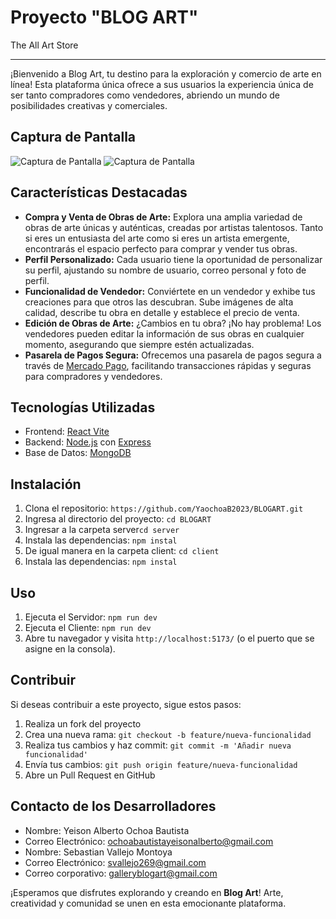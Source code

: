 # Proyecto "BLOG ART"

The All Art Store
***
¡Bienvenido a Blog Art, tu destino para la exploración y comercio de arte en línea! Esta plataforma única ofrece a sus usuarios la experiencia única de ser tanto compradores como vendedores, abriendo un mundo de posibilidades creativas y comerciales.

## Captura de Pantalla

![Captura de Pantalla](https://github.com/YaochoaB2023/BLOGART/assets/127530521/903f0024-111b-43fc-a552-b4ef6b0f6dbc)
![Captura de Pantalla](https://github.com/YaochoaB2023/BLOGART/assets/127530521/8d65c002-7a1f-4bf1-8d06-7f773b1daa12)

## Características Destacadas

- **Compra y Venta de Obras de Arte:** Explora una amplia variedad de obras de arte únicas y auténticas, creadas por artistas talentosos. Tanto si eres un entusiasta del arte como si eres un artista emergente, encontrarás el espacio perfecto para comprar y vender tus obras.
- **Perfil Personalizado:** Cada usuario tiene la oportunidad de personalizar su perfil, ajustando su nombre de usuario, correo personal y foto de perfil. 
- **Funcionalidad de Vendedor:** Conviértete en un vendedor y exhibe tus creaciones para que otros las descubran. Sube imágenes de alta calidad, describe tu obra en detalle y establece el precio de venta.
- **Edición de Obras de Arte:** ¿Cambios en tu obra? ¡No hay problema! Los vendedores pueden editar la información de sus obras en cualquier momento, asegurando que siempre estén actualizadas.
- **Pasarela de Pagos Segura:** Ofrecemos una pasarela de pagos segura a través de [Mercado Pago](https://www.mercadopago.com.co/), facilitando transacciones rápidas y seguras para compradores y vendedores.

## Tecnologías Utilizadas

- Frontend: [React Vite](https://es.react.dev/](https://vitejs.dev/guide/))
- Backend: [Node.js](https://nodejs.org/en) con [Express](https://expressjs.com/)
- Base de Datos: [MongoDB](https://www.mongodb.com/es)

## Instalación

1. Clona el repositorio: `https://github.com/YaochoaB2023/BLOGART.git`
2. Ingresa al directorio del proyecto: `cd BLOGART`
3. Ingresar a la carpeta server`cd server`
4. Instala las dependencias: `npm instal`
5. De igual manera en la carpeta client: `cd client`
6. Instala las dependencias: `npm instal`


## Uso

1. Ejecuta el Servidor: `npm run dev`
2. Ejecuta el Cliente: `npm run dev`
3. Abre tu navegador y visita `http://localhost:5173/` (o el puerto que se asigne en la consola).

## Contribuir

Si deseas contribuir a este proyecto, sigue estos pasos:

1. Realiza un fork del proyecto
2. Crea una nueva rama: `git checkout -b feature/nueva-funcionalidad`
3. Realiza tus cambios y haz commit: `git commit -m 'Añadir nueva funcionalidad'`
4. Envía tus cambios: `git push origin feature/nueva-funcionalidad`
5. Abre un Pull Request en GitHub

## Contacto de los Desarrolladores

- Nombre: Yeison Alberto Ochoa Bautista
- Correo Electrónico: [ochoabautistayeisonalberto@gmail.com](ochoabautistayeisonalberto@gmail.com)
- Nombre: Sebastian Vallejo Montoya
- Correo Electrónico: [svallejo269@gmail.com](svallejo269@gmail.com)
- Correo corporativo: [galleryblogart@gmail.com](galleryblogart@gmail.com)
  
¡Esperamos que disfrutes explorando y creando en **Blog Art**! Arte, creatividad y comunidad se unen en esta emocionante plataforma.

